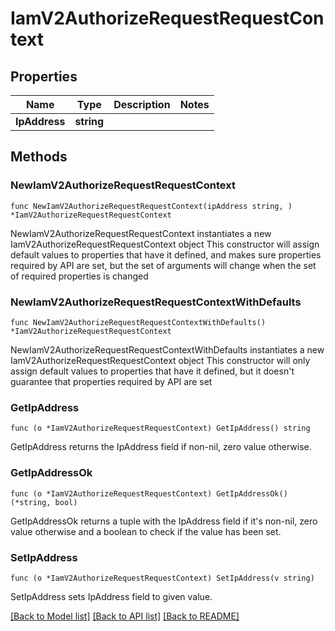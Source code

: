 # IamV2AuthorizeRequestRequestContext

## Properties

Name | Type | Description | Notes
------------ | ------------- | ------------- | -------------
**IpAddress** | **string** |  | 

## Methods

### NewIamV2AuthorizeRequestRequestContext

`func NewIamV2AuthorizeRequestRequestContext(ipAddress string, ) *IamV2AuthorizeRequestRequestContext`

NewIamV2AuthorizeRequestRequestContext instantiates a new IamV2AuthorizeRequestRequestContext object
This constructor will assign default values to properties that have it defined,
and makes sure properties required by API are set, but the set of arguments
will change when the set of required properties is changed

### NewIamV2AuthorizeRequestRequestContextWithDefaults

`func NewIamV2AuthorizeRequestRequestContextWithDefaults() *IamV2AuthorizeRequestRequestContext`

NewIamV2AuthorizeRequestRequestContextWithDefaults instantiates a new IamV2AuthorizeRequestRequestContext object
This constructor will only assign default values to properties that have it defined,
but it doesn't guarantee that properties required by API are set

### GetIpAddress

`func (o *IamV2AuthorizeRequestRequestContext) GetIpAddress() string`

GetIpAddress returns the IpAddress field if non-nil, zero value otherwise.

### GetIpAddressOk

`func (o *IamV2AuthorizeRequestRequestContext) GetIpAddressOk() (*string, bool)`

GetIpAddressOk returns a tuple with the IpAddress field if it's non-nil, zero value otherwise
and a boolean to check if the value has been set.

### SetIpAddress

`func (o *IamV2AuthorizeRequestRequestContext) SetIpAddress(v string)`

SetIpAddress sets IpAddress field to given value.



[[Back to Model list]](../README.md#documentation-for-models) [[Back to API list]](../README.md#documentation-for-api-endpoints) [[Back to README]](../README.md)


